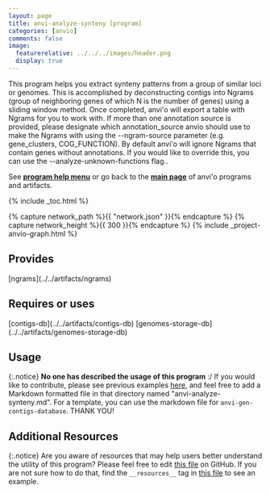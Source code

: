 ```yaml
---
layout: page
title: anvi-analyze-synteny [program]
categories: [anvio]
comments: false
image:
  featurerelative: ../../../images/header.png
  display: true
---
```


This program helps you extract synteny patterns from a group of similar loci or genomes. This is accomplished by deconstructing contigs into Ngrams (group of neighboring genes of which N is the number of genes) using a sliding window method. Once completed, anvi&#39;o will export a table with Ngrams for you to work with. If more than one annotation source is provided, please designate which annotation_source anvio should use to make the Ngrams with using the --ngram-source parameter (e.g. gene_clusters, COG_FUNCTION). By default anvi&#39;o will ignore Ngrams that contain genes without annotations. If you would like to override this, you can use the --analyze-unknown-functions flag..

See **[program help menu](../../../vignette#anvi-analyze-synteny)** or go back to the **[main page](../../)** of anvi'o programs and artifacts.


{% include _toc.html %}
<div id="svg" class="subnetwork"></div>
{% capture network_path %}{{ "network.json" }}{% endcapture %}
{% capture network_height %}{{ 300 }}{% endcapture %}
{% include _project-anvio-graph.html %}


## Provides

<p style="text-align: left" markdown="1"><span class="artifact-p">[ngrams](../../artifacts/ngrams)</span></p>

## Requires or uses

<p style="text-align: left" markdown="1"><span class="artifact-r">[contigs-db](../../artifacts/contigs-db)</span> <span class="artifact-r">[genomes-storage-db](../../artifacts/genomes-storage-db)</span></p>

## Usage


{:.notice}
**No one has described the usage of this program** :/ If you would like to contribute, please see previous examples [here](https://github.com/merenlab/anvio/tree/master/anvio/docs/programs), and feel free to add a Markdown formatted file in that directory named "anvi-analyze-synteny.md". For a template, you can use the markdown file for `anvi-gen-contigs-database`. THANK YOU!


## Additional Resources



{:.notice}
Are you aware of resources that may help users better understand the utility of this program? Please feel free to edit [this file](https://github.com/merenlab/anvio/tree/master/bin/anvi-analyze-synteny) on GitHub. If you are not sure how to do that, find the `__resources__` tag in [this file](https://github.com/merenlab/anvio/blob/master/bin/anvi-interactive) to see an example.
